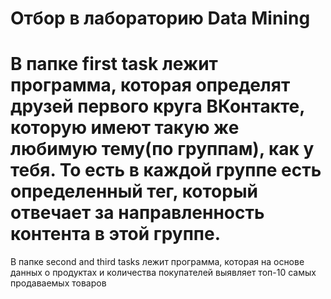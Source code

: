 # Отбор в лабораторию Data Mining
В папке first task лежит программа, которая определят друзей первого круга ВКонтакте, которую имеют такую же любимую тему(по группам), как у тебя.
  То есть в каждой группе есть определенный тег, который отвечает за направленность контента в этой группе.
=============================
В папке second and third tasks лежит программа, которая на основе данных о продуктах и количества покупателей выявляет топ-10 самых продаваемых товаров
